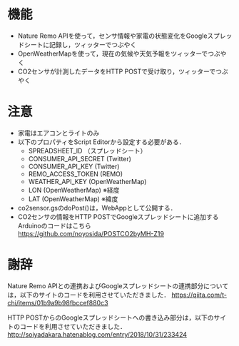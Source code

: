 # 機能
- Nature Remo APIを使って，センサ情報や家電の状態変化をGoogleスプレッドシートに記録し，ツィッターでつぶやく
- OpenWeatherMapを使って，現在の気候や天気予報をツィッターでつぶやく
- CO2センサが計測したデータをHTTP POSTで受け取り，ツィッターでつぶやく

# 注意
- 家電はエアコンとライトのみ
- 以下のプロパティをScript Editorから設定する必要がある．
  - SPREADSHEET_ID （スプレッドシート）
  - CONSUMER_API_SECRET (Twitter) 
  - CONSUMER_API_KEY (Twitter) 
  - REMO_ACCESS_TOKEN (REMO) 
  - WEATHER_API_KEY (OpenWeatherMap)
  - LON (OpenWeatherMap) ※経度
  - LAT (OpenWeatherMap) ※緯度
 - co2sensor.gsのdoPost()は，WebAppとして公開する．
 - CO2センサの情報をHTTP POSTでGoogleスプレッドシートに追加するArduinoのコードはこちら　https://github.com/noyosida/POSTCO2byMH-Z19
 
# 謝辞
Nature Remo APIとの連携およびGoogleスプレッドシートの連携部分については，以下のサイトのコードを利用させていただきました．
https://qiita.com/t-chi/items/01b9a9b98fbccef880c3

HTTP POSTからのGoogleスプレッドシートへの書き込み部分は，以下のサイトのコードを利用させていただきました．
http://soiyadakara.hatenablog.com/entry/2018/10/31/233424
